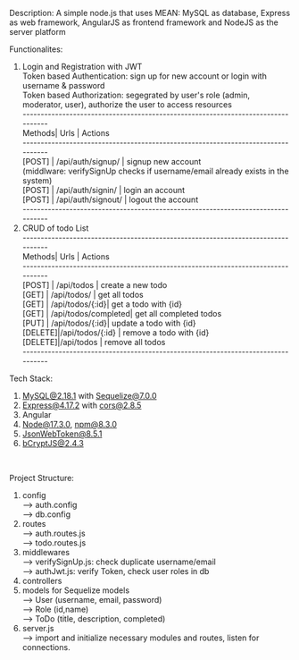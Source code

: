 Description: 
A simple node.js that uses MEAN: MySQL as database, Express as web framework, AngularJS as frontend framework and NodeJS as the server platform

Functionalites:
1. Login and Registration with JWT <br>
Token based Authentication: sign up for new account or login with username & password <br>
Token based Authorization: segegrated by user's role (admin, moderator, user), authorize the user to access resources <br>
---------------------------------------------------------------------------------<br>
Methods| Urls               | Actions<br>
---------------------------------------------------------------------------------<br>
[POST] | /api/auth/signup/  | signup new account <br>
(middlware: verifySignUp checks if username/email already exists in the system) <br>
[POST] | /api/auth/signin/  | login an account <br>
[POST] | /api/auth/signout/ | logout the account <br>
---------------------------------------------------------------------------------<br>
2. CRUD of todo List<br>
---------------------------------------------------------------------------------<br>
Methods| Urls               | Actions<br>
---------------------------------------------------------------------------------<br>
[POST] | /api/todos | create a new todo <br>
[GET] | /api/todos/  | get all todos <br>
[GET] | /api/todos/{:id}| get a todo with {id} <br>
[GET] | /api/todos/completed| get all completed todos <br>
[PUT] | /api/todos/{:id}| update a todo with {id} <br>
[DELETE]|/api/todos/{:id} | remove a todo with {id} <br>
[DELETE]|/api/todos | remove all todos <br>
---------------------------------------------------------------------------------<br>

Tech Stack:
1. MySQL@2.18.1 with Sequelize@7.0.0 <br>
2. Express@4.17.2 with cors@2.8.5 <br>
3. Angular <br>
4. Node@17.3.0, npm@8.3.0 <br>
5. JsonWebToken@8.5.1 <br>
6. bCryptJS@2.4.3 <br>
<br>

Project Structure:
1. config <br>
--> auth.config <br>
--> db.config <br>
2. routes <br>
--> auth.routes.js <br>
--> todo.routes.js <br>
4. middlewares <br>
--> verifySignUp.js: check duplicate username/email <br>
--> authJwt.js: verify Token, check user roles in db <br>
4. controllers <br>
5. models for Sequelize models <br>
--> User (username, email, password) <br>
--> Role (id,name) <br>
--> ToDo (title, description, completed) <br>
6. server.js <br>
--> import and initialize necessary modules and routes, listen for connections.<br>
